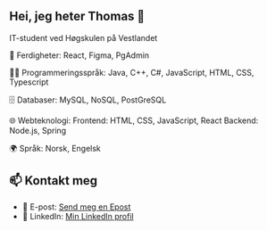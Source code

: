 ## Hei, jeg heter Thomas 👋
IT-student ved Høgskulen på Vestlandet

🔧 Ferdigheter: React, Figma, PgAdmin

👨‍💻 Programmeringsspråk:
Java, C++, C#, JavaScript, HTML, CSS, Typescript

🗄️ Databaser:
MySQL, NoSQL, PostGreSQL

🌐 Webteknologi:
Frontend: HTML, CSS, JavaScript, React
Backend: Node.js, Spring

🌍 Språk:
Norsk, Engelsk 

## 📫 Kontakt meg

- 📧 E-post: [Send meg en Epost](mailto:thakje8@gmail.com)
- 💼 LinkedIn: [Min LinkedIn profil](https://www.linkedin.com/in/thomas-jensen-bb173a314/)


<!--
**ThomasJen/ThomasJen** is a ✨ _special_ ✨ repository because its `README.md` (this file) appears on your GitHub profile.

Here are some ideas to get you started:

- 🔭 I’m currently working on ...
- 🌱 I’m currently learning ...
- 👯 I’m looking to collaborate on ...
- 🤔 I’m looking for help with ...
- 💬 Ask me about ...
- 📫 How to reach me: ...
- 😄 Pronouns: ...
- ⚡ Fun fact: ...
-->

